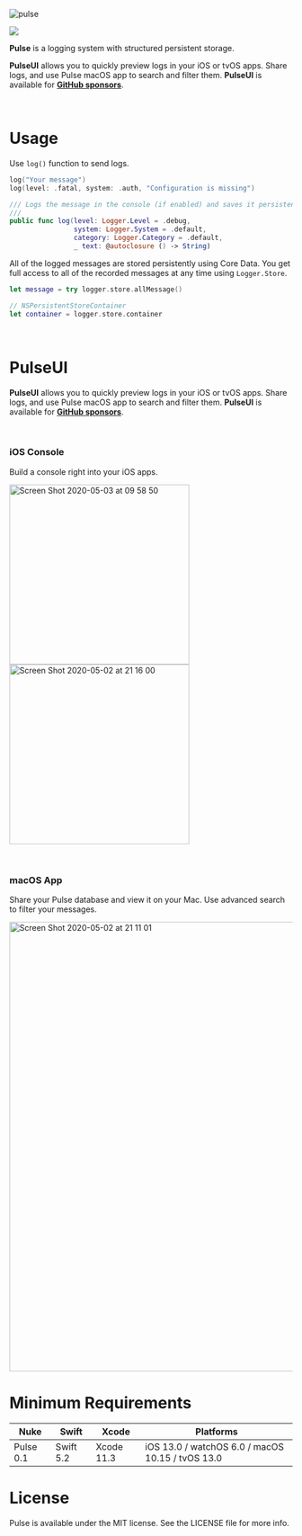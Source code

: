 ![pulse](https://user-images.githubusercontent.com/1567433/80919453-f0269700-8d37-11ea-8099-c1f91161d771.jpg)

<p align="left">
<img src="https://img.shields.io/badge/platforms-iOS%2C%20macOS%2C%20watchOS%2C%20tvOS-lightgrey.svg">
<!-- <a href="https://travis-ci.org/kean/Pulse"><img src="https://img.shields.io/travis/kean/Pulse/master.svg"></a> -->
</p>

**Pulse** is a logging system with structured persistent storage.

**PulseUI** allows you to quickly preview logs in your iOS or tvOS apps. Share logs, and use Pulse macOS app to search and filter them. **PulseUI** is available for [**GitHub sponsors**](https://github.com/sponsors/kean).

<br/>

# Usage

Use `log()` function to send logs.

```swift
log("Your message")
log(level: .fatal, system: .auth, "Configuration is missing")
```

```swift
/// Logs the message in the console (if enabled) and saves it persistently.
///
public func log(level: Logger.Level = .debug,
                system: Logger.System = .default,
                category: Logger.Category = .default,
                _ text: @autoclosure () -> String)
```

All of the logged messages are stored persistently using Core Data. You get full access to all of the recorded messages at any time using `Logger.Store`.

```swift
let message = try logger.store.allMessage()

// NSPersistentStoreContainer
let container = logger.store.container
```

<br/>

# PulseUI

**PulseUI** allows you to quickly preview logs in your iOS or tvOS apps. Share logs, and use Pulse macOS app to search and filter them. **PulseUI** is available for [**GitHub sponsors**](https://github.com/sponsors/kean).

<br/>

### iOS Console

Build a console right into your iOS apps.

<img width="320" alt="Screen Shot 2020-05-03 at 09 58 50" src="https://user-images.githubusercontent.com/1567433/80921120-54e6ef00-8d42-11ea-918d-8d27ea54ae98.png"> <img width="320" alt="Screen Shot 2020-05-02 at 21 16 00" src="https://user-images.githubusercontent.com/1567433/80896284-d98e2a80-8cba-11ea-8bd0-8c5500483766.png">

<br/>

### macOS App

Share your Pulse database and view it on your Mac. Use advanced search to filter your messages.

<img width="800" alt="Screen Shot 2020-05-02 at 21 11 01" src="https://user-images.githubusercontent.com/1567433/80921060-cc684e80-8d41-11ea-8ec3-4bb752d04a33.png">

# Minimum Requirements

| Nuke          | Swift           | Xcode           | Platforms                                         |
|---------------|-----------------|-----------------|---------------------------------------------------|
| Pulse 0.1      | Swift 5.2       | Xcode 11.3      | iOS 13.0 / watchOS 6.0 / macOS 10.15 / tvOS 13.0  |

# License

Pulse is available under the MIT license. See the LICENSE file for more info.

